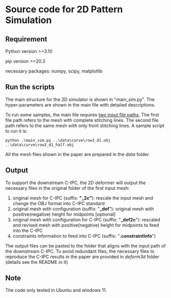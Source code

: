 # Source code for 2D Pattern Simulation

## Requirement

Python version >=3.10

pip version >=20.3

necessary packages: numpy, scipy, matplotlib



## Run the scripts

The main structure for the 2D simulator is shown in "main_sim.py". The hyper-parameters are shown in the main file with detailed descriptions.

To run some samples, the main file requires <u>two input file paths</u>. The first file path refers to the mesh with complete stitching lines. The second file path refers to the same mesh with only front stitching lines. A sample script to run it is:

```
python .\main_sim.py ..\data\curve\row3_d1.obj ..\data\curve\row3_d1_half.obj
```



All the mesh files shown in the paper are prepared in the *data* folder. 



## Output

To support the downstream C-IPC, the 2D deformer will output the necessary files in the original folder of the first input mesh:

1. original mesh for C-IPC (suffix: **"_2c"**): rescale the input mesh and change the OBJ format into C-IPC standard
2. original mesh with configuration (suffix: "**_def**"): original mesh with positive(negative) height for midpoints [optional]
3. original mesh with configuration for C-IPC (suffix: "**_def2c**"): rescaled and revised mesh with positive(negative) height for midpoints to feed into the C-IPC
4. constraints information to feed into C-IPC (suffix: "**.constraintInfo**")



The output files can be pasted to the folder that aligns with the input path of the downstream C-IPC. To avoid redundant files, the necessary files to reproduce the C-IPC results in the paper are provided in *deform3d* folder (details see the README in it)



## Note

The code only tested in Ubuntu and windows 11.







